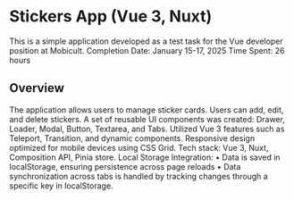 # Stickers App (Vue 3, Nuxt)

This is a simple application developed as a test task for the Vue developer position at Mobicult.
Completion Date: January 15-17, 2025
Time Spent: 26 hours

## Overview
The application allows users to manage sticker cards.
Users can add, edit, and delete stickers.
A set of reusable UI components was created: Drawer, Loader, Modal, Button, Textarea, and Tabs.
Utilized Vue 3 features such as Teleport, Transition, and dynamic components.
Responsive design optimized for mobile devices using CSS Grid.
Tech stack: Vue 3, Nuxt, Composition API, Pinia store.
Local Storage Integration:
• Data is saved in localStorage, ensuring persistence across page reloads
• Data synchronization across tabs is handled by tracking changes through a specific key in localStorage.